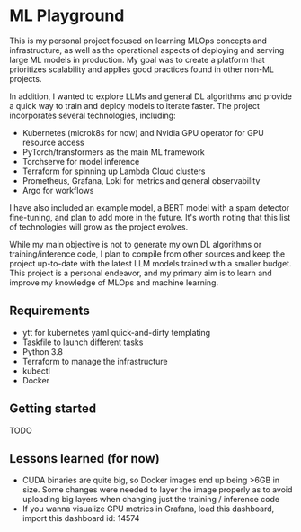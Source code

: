 ML Playground
====

This is my personal project focused on learning MLOps concepts and infrastructure, as well as the operational aspects of deploying and serving large ML models in production. My goal was to create a platform that prioritizes scalability and applies good practices found in other non-ML projects.

In addition, I wanted to explore LLMs and general DL algorithms and provide a quick way to train and deploy models to iterate faster. The project incorporates several technologies, including:

* Kubernetes (microk8s for now) and Nvidia GPU operator for GPU resource access
* PyTorch/transformers as the main ML framework
* Torchserve for model inference
* Terraform for spinning up Lambda Cloud clusters
* Prometheus, Grafana, Loki for metrics and general observability
* Argo for workflows

I have also included an example model, a BERT model with a spam detector fine-tuning, and plan to add more in the future. It's worth noting that this list of technologies will grow as the project evolves.

While my main objective is not to generate my own DL algorithms or training/inference code, I plan to compile from other sources and keep the project up-to-date with the latest LLM models trained with a smaller budget. This project is a personal endeavor, and my primary aim is to learn and improve my knowledge of MLOps and machine learning.

## Requirements

* ytt for kubernetes yaml quick-and-dirty templating
* Taskfile to launch different tasks
* Python 3.8
* Terraform to manage the infrastructure
* kubectl
* Docker

## Getting started

TODO

## Lessons learned (for now)

- CUDA binaries are quite big, so Docker images end up being >6GB in size. Some changes were needed to layer the image properly as to avoid uploading big layers when changing just the training / inference code
- If you wanna visualize GPU metrics in Grafana, load this dashboard, import this dashboard id: 14574

